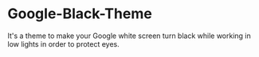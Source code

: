 # Google-Black-Theme
It's a theme to make your Google white screen turn black while working in low lights in order to protect eyes.

